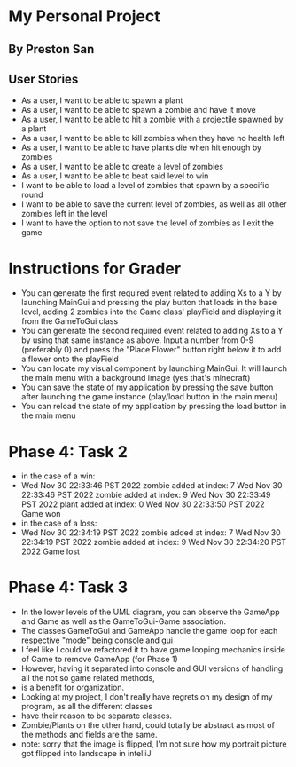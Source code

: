# My Personal Project

## By Preston San

## User Stories
- As a user, I want to be able to spawn a plant
- As a user, I want to be able to spawn a zombie and have it move
- As a user, I want to be able to hit a zombie with a projectile spawned by a plant
- As a user, I want to be able to kill zombies when they have no health left
- As a user, I want to be able to have plants die when hit enough by zombies
- As a user, I want to be able to create a level of zombies
- As a user, I want to be able to beat said level to win
- I want to be able to load a level of zombies that spawn by a specific round
- I want to be able to save the current level of zombies, as well as all other zombies left in the level
- I want to have the option to not save the level of zombies as I exit the game

# Instructions for Grader

- You can generate the first required event related to adding Xs to a Y by launching MainGui and pressing the play button
    that loads in the base level, adding 2 zombies into the Game class' playField and displaying it from the GameToGui class
- You can generate the second required event related to adding Xs to a Y by using that same instance as above.
    Input a number from 0-9 (preferably 0) and press the "Place Flower" button right below it to add a flower onto the playField
- You can locate my visual component by launching MainGui. It will launch the main menu with a background image (yes that's minecraft)
- You can save the state of my application by pressing the save button after launching the game instance
    (play/load button in the main menu)
- You can reload the state of my application by pressing the load button in the main menu

# Phase 4: Task 2
- in the case of a win:
- Wed Nov 30 22:33:46 PST 2022
  zombie added at index: 7
  Wed Nov 30 22:33:46 PST 2022
  zombie added at index: 9
  Wed Nov 30 22:33:49 PST 2022
  plant added at index: 0
  Wed Nov 30 22:33:50 PST 2022
  Game won
- in the case of a loss:
- Wed Nov 30 22:34:19 PST 2022
  zombie added at index: 7
  Wed Nov 30 22:34:19 PST 2022
  zombie added at index: 9
  Wed Nov 30 22:34:20 PST 2022
  Game lost
# Phase 4: Task 3
- In the lower levels of the UML diagram, you can observe the GameApp and Game as well as the GameToGui-Game association.
- The classes GameToGui and GameApp handle the game loop for each respective "mode" being console and gui
- I feel like I could've refactored it to have game looping mechanics inside of Game to remove GameApp (for Phase 1)
- However, having it separated into console and GUI versions of handling all the not so game related methods,
- is a benefit for organization.
- Looking at my project, I don't really have regrets on my design of my program, as all the different classes
- have their reason to be separate classes.
- Zombie/Plants on the other hand, could totally be abstract as most of the methods and fields are the same.
- note: sorry that the image is flipped, I'm not sure how my portrait picture got flipped into landscape in intelliJ
